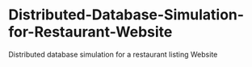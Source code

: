 # Distributed-Database-Simulation-for-Restaurant-Website
 Distributed database simulation for a restaurant listing Website
